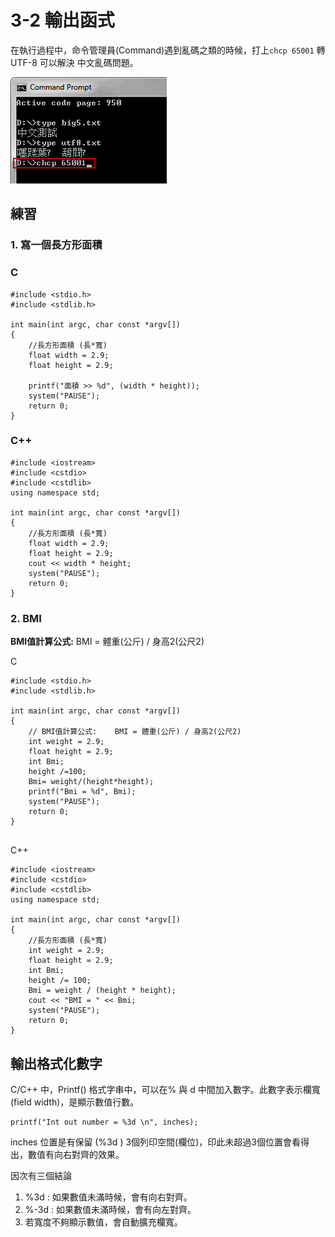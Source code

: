 # 3-2 輸出函式

在執行過程中，命令管理員\(Command\)遇到亂碼之類的時候，打上`chcp 65001`  轉 UTF-8 可以解決 中文亂碼問題。

![Command](../.gitbook/assets/image%20%2823%29.png)

## 練習

### 1. 寫一個長方形面積 

### C 

```text
#include <stdio.h>
#include <stdlib.h>

int main(int argc, char const *argv[])
{
    //長方形面積 (長*寬)
    float width = 2.9;
    float height = 2.9;

    printf("面積 >> %d", (width * height));
    system("PAUSE");
    return 0;
}

```

### C++

```text
#include <iostream>
#include <cstdio>
#include <cstdlib>
using namespace std;

int main(int argc, char const *argv[])
{
    //長方形面積 (長*寬)
    float width = 2.9;
    float height = 2.9;
    cout << width * height;
    system("PAUSE");
    return 0;
}

```

### 2. BMI 

 **BMI值計算公式:**    BMI = 體重\(公斤\) / 身高2\(公尺2\)

C

```text
#include <stdio.h>
#include <stdlib.h>

int main(int argc, char const *argv[])
{
    // BMI值計算公式:    BMI = 體重(公斤) / 身高2(公尺2)
    int weight = 2.9;
    float height = 2.9;
    int Bmi;
    height /=100;
	Bmi= weight/(height*height);
    printf("Bmi = %d", Bmi);
    system("PAUSE");
    return 0;
}


```

C++

```text
#include <iostream>
#include <cstdio>
#include <cstdlib>
using namespace std;

int main(int argc, char const *argv[])
{
    //長方形面積 (長*寬)
    int weight = 2.9;
    float height = 2.9;
    int Bmi;
    height /= 100;
    Bmi = weight / (height * height);
    cout << "BMI = " << Bmi;
    system("PAUSE");
    return 0;
}

```

## 輸出格式化數字

C/C++ 中，Printf\(\) 格式字串中，可以在% 與  d 中間加入數字。此數字表示欄寬\(field width\)，是顯示數值行數。

```text
printf("Int out number = %3d \n", inches);
```

inches 位置是有保留 \(%3d \) 3個列印空間\(欄位\)，印此未超過3個位置會看得出，數值有向右對齊的效果。

因次有三個結論

1. %3d  : 如果數值未滿時候，會有向右對齊。
2. %-3d : 如果數值未滿時候，會有向左對齊。
3. 若寬度不夠顯示數值，會自動擴充欄寬。

